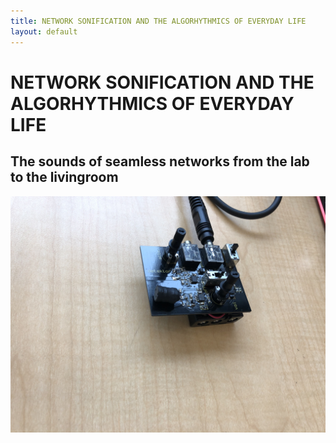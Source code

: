 ```yaml
---
title: NETWORK SONIFICATION AND THE ALGORHYTHMICS OF EVERYDAY LIFE
layout: default
---
```


# NETWORK SONIFICATION AND THE ALGORHYTHMICS OF EVERYDAY LIFE

## The sounds of seamless networks from the lab to the livingroom

![Detektor](images/detektor1.jpeg)

<!--Syntax highlighted code block

# Header 1
## Header 2
### Header 3

`code?```

- Bulleted
- List

1. Numbered
2. List

**Bold** and _Italic_ and `Code` text

[Link](url) and ![Image](src)-->
